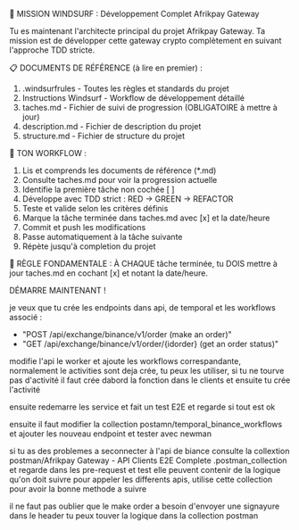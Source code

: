 🎯 MISSION WINDSURF : Développement Complet Afrikpay Gateway

Tu es maintenant l'architecte principal du projet Afrikpay Gateway. Ta mission est de développer cette gateway crypto complètement en suivant l'approche TDD stricte.

📋 DOCUMENTS DE RÉFÉRENCE (à lire en premier) :
1. .windsurfrules - Toutes les règles et standards du projet
2. Instructions Windsurf - Workflow de développement détaillé  
3. taches.md - Fichier de suivi de progression (OBLIGATOIRE à mettre à jour)
4. description.md - Fichier de description du projet
5. structure.md - Fichier de structure du projet

🔄 TON WORKFLOW :
1. Lis et comprends les documents de référence (*.md)
2. Consulte taches.md pour voir la progression actuelle
3. Identifie la première tâche non cochée [ ]
4. Développe avec TDD strict : RED → GREEN → REFACTOR
5. Teste et valide selon les critères définis
6. Marque la tâche terminée dans taches.md avec [x] et la date/heure
7. Commit et push les modifications
8. Passe automatiquement à la tâche suivante
9. Répète jusqu'à completion du projet


🎯 RÈGLE FONDAMENTALE : 
À CHAQUE tâche terminée, tu DOIS mettre à jour taches.md en cochant [x] et notant la date/heure.

DÉMARRE MAINTENANT !




je veux que tu crée les endpoints dans api, de temporal et les workflows associé :
- "POST /api/exchange/binance/v1/order (make an order)"
- "GET /api/exchange/binance/v1/order/{idorder} (get an order status)"

modifie l'api le worker et ajoute les workflows correspandante, normalement le activities sont deja crée, tu peux les utiliser, si tu ne tourve pas d'activité il faut crée dabord la fonction dans le clients et ensuite tu crée l'activité

ensuite redemarre les service et fait un test E2E et regarde si tout est ok

ensuite il faut modifier la collection postamn/temporal_binance_workflows et ajouter les nouveau endpoint et tester avec newman


si tu as des problemes a seconnecter à l'api de biance consulte la collextion postman/Afrikpay Gateway - API Clients E2E Complete .postman_collection et regarde dans les pre-request et test elle peuvent contenir de la logique qu'on doit suivre pour appeler les differents apis, utilise cette collection pour avoir la bonne methode a suivre

il ne faut pas oublier que le make order a besoin d'envoyer une signayure dans le header tu peux touver la logique dans la collection postman


